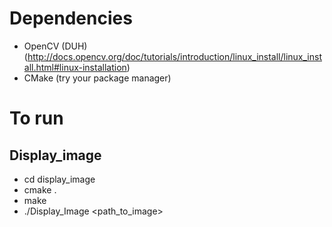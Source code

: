 # Dependencies
- OpenCV (DUH) (http://docs.opencv.org/doc/tutorials/introduction/linux_install/linux_install.html#linux-installation)
- CMake (try your package manager)

# To run
## Display_image
- cd display_image
- cmake . 
- make
- ./Display_Image <path_to_image>
